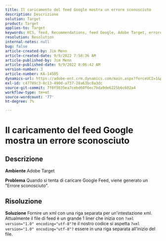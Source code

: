 ```yaml
---
title: Il caricamento del feed Google mostra un errore sconosciuto
description: Descrizione
solution: Target
product: Target
applies-to: Target
keywords: KCS, feed, Recommendations, feed Google, Adobe Target, errore sconosciuto
resolution: Resolution
internal-notes: null
bug: false
article-created-by: Jim Menn
article-created-date: 9/9/2022 7:58:36 AM
article-published-by: Jim Menn
article-published-date: 9/9/2022 8:06:42 AM
version-number: 3
article-number: KA-14505
dynamics-url: https://adobe-ent.crm.dynamics.com/main.aspx?forceUCI=1&pagetype=entityrecord&etn=knowledgearticle&id=c9c8642f-1530-ed11-9db1-0022480866ad
exl-id: c47789c3-8c13-490d-a737-28a63bc0a3dc
source-git-commit: 7f0f5035ea7cebd60f6ec7bda9de6225b6c602a4
workflow-type: tm+mt
source-wordcount: '77'
ht-degree: 7%

---
```


# Il caricamento del feed Google mostra un errore sconosciuto

## Descrizione


<b>Ambiente</b>
Adobe Target

<b>Problema</b>
Quando si tenta di caricare Google Feed, viene generato un &quot;Errore sconosciuto&quot;.


## Risoluzione


<b>Soluzione</b>
Fornire un xml con una riga separata per un&#39;intestazione xml.
Attualmente il file di feed è un grande 1 liner che inizia con `?xml version="1.0" encoding="utf-8"?`e il nostro codice si aspetta `?xml version="1.0" encoding="utf-8"?` essere in una riga separata all’inizio del file.
